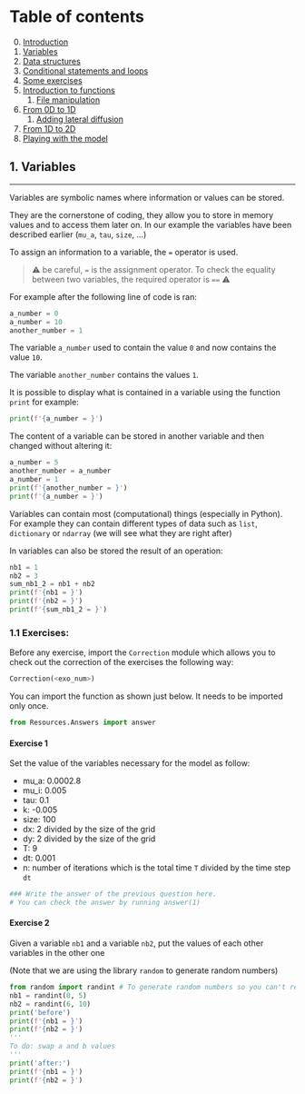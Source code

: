 # Table of contents
0. [Introduction](0-Introduction.md)
1. [Variables](1-Variables.md)
2. [Data structures](2-Data-Structures.md)
3. [Conditional statements and loops](3-Conditional-Statements-Loops.md)
4. [Some exercises](4-Some-Exercises.md)
5. [Introduction to functions](5-0-Introduction-function.md)
    1. [File manipulation](5-1-File-manipulation.md)
6. [From 0D to 1D](6-1-From-0D-to-1D.md)
    1. [Adding lateral diffusion](6-2-Adding-lateral-diffusion.md)
7. [From 1D to 2D](7-From-1D-to-2D.md)
8. [Playing with the model](8-Playing-with-the-model.md)

## 1. Variables
---
Variables are symbolic names where information or values can be stored.

They are the cornerstone of coding, they allow you to store in memory values and to access them later on. In our example the variables have been described earlier (`mu_a`, `tau`, `size`, ...)

To assign an information to a variable, the `=` operator is used.

> ⚠️ be careful, `=` is the assignment operator. To check the equality between two variables, the required operator is `==` ⚠️

For example after the following line of code is ran:


```python
a_number = 0
a_number = 10
another_number = 1
```

The variable `a_number` used to contain the value `0` and now contains the value `10`.

The variable `another_number` contains the values `1`.

It is possible to display what is contained in a variable using the function `print` for example:


```python
print(f'{a_number = }')
```

The content of a variable can be stored in another variable and then changed without altering it:


```python
a_number = 5
another_number = a_number
a_number = 1
print(f'{another_number = }')
print(f'{a_number = }')
```

Variables can contain most (computational) things (especially in Python).
For example they can contain different types of data such as `list`, `dictionary` or `ndarray` (we will see what they are right after)

In variables can also be stored the result of an operation:


```python
nb1 = 1
nb2 = 3
sum_nb1_2 = nb1 + nb2
print(f'{nb1 = }')
print(f'{nb2 = }')
print(f'{sum_nb1_2 = }')
```

### 1.1 Exercises:
Before any exercise, import the `Correction` module which allows you to check out the correction of the exercises the following way:
```python
Correction(<exo_num>)
```
You can import the function as shown just below. It needs to be imported only once.


```python
from Resources.Answers import answer
```

#### Exercise 1
Set the value of the variables necessary for the model as follow:
- mu_a: 0.0002.8
- mu_i: 0.005
- tau: 0.1
- k: -0.005
- size: 100 
- dx: 2 divided by the size of the grid
- dy: 2 divided by the size of the grid
- T: 9
- dt: 0.001
- n: number of iterations which is the total time `T` divided by the time step `dt`


```python
### Write the answer of the previous question here.
# You can check the answer by running answer(1)
```

#### Exercise 2
Given a variable `nb1` and a variable `nb2`, put the values of each other variables in the other one

(Note that we are using the library `random` to generate random numbers)


```python
from random import randint # To generate random numbers so you can't really cheat
nb1 = randint(0, 5)
nb2 = randint(6, 10)
print('before')
print(f'{nb1 = }')
print(f'{nb2 = }')
'''
To do: swap a and b values
'''
print('after:')
print(f'{nb1 = }')
print(f'{nb2 = }')
```
